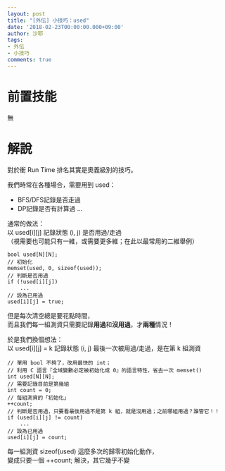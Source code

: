 ```yaml
---
layout: post
title: "[外伝] 小技巧：used"
date: '2018-02-23T00:00:00.000+09:00'
author: 沙耶
tags:
- 外伝
- 小技巧
comments: true
---
```


# 前置技能

無

# 解說

對於衝 Run Time 排名其實是奧義級別的技巧。

我們時常在各種場合，需要用到 used：

- BFS/DFS記錄是否走過
- DP記錄是否有計算過
...

通常的做法：  
以 used[i][j] 記錄狀態 (i, j) 是否用過/走過  
（視需要也可能只有一維，或需要更多維；在此以最常用的二維舉例）

```
bool used[N][N];
// 初始化
memset(used, 0, sizeof(used));
// 判斷是否用過
if (!used[i][j])
    ...
// 設為已用過
used[i][j] = true;
```

但是每次清空總是要花點時間，  
而且我們每一組測資只需要記錄**用過**和**沒用過**，才**兩種**情況！  

於是我們換個想法：  
以 used[i][j] = k 記錄狀態 (i, j) 最後一次被用過/走過，是在第 k 組測資

```
// 單用 bool 不夠了，改用最快的 int；
// 利用 C 語言『全域變數必定被初始化成 0』的語言特性，省去一次 memset()
int used[N][N];
// 需要記錄目前是第幾組
int count = 0;
// 每組測資的「初始化」
++count;
// 判斷是否用過，只要看最後用過不是第 k 組，就是沒用過；之前哪組用過？誰管它！！
if (used[i][j] != count)
    ...
// 設為已用過
used[i][j] = count;
```

每一組測資 sizeof(used) 這麼多次的歸零初始化動作，  
變成只要一個 ++count; 解決，其它幾乎不變